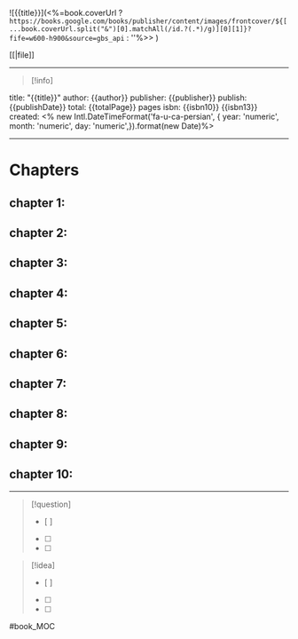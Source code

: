 ![{{title}}](<%=book.coverUrl ? `https://books.google.com/books/publisher/content/images/frontcover/${[...book.coverUrl.split("&")[0].matchAll(/id.?(.*)/g)][0][1]}?fife=w600-h900&source=gbs_api` : ''%>> )

[[|file]] 

---
> [!info] 
>  
title: "{{title}}"
author: {{author}}
publisher: {{publisher}}
publish: {{publishDate}}
total: {{totalPage}} pages
isbn: {{isbn10}} {{isbn13}}
created: <% new Intl.DateTimeFormat('fa-u-ca-persian', { year: 'numeric', month: 'numeric', day: 'numeric',}).format(new Date)%>

---

# Chapters

## chapter 1:

## chapter 2:

## chapter 3:

## chapter 4:

## chapter 5:

## chapter 6:

## chapter 7:

## chapter 8:

## chapter 9:

## chapter 10:

---


> [!question] 
>- [ ] 
>- [ ]  
>- [ ] 


> [!idea] 
> - [ ] 
>- [ ] 
>- [ ] 

#book_MOC